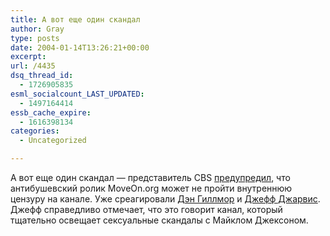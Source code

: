 ```yaml
---
title: А вот еще один скандал
author: Gray
type: posts
date: 2004-01-14T13:26:21+00:00
excerpt:
url: /4435
dsq_thread_id:
  - 1726905835
esml_socialcount_LAST_UPDATED:
  - 1497164414
essb_cache_expire:
  - 1616398134
categories:
  - Uncategorized

---
```








А вот еще один скандал &#8212; представитель CBS <a href="http://www.adage.com/news.cms?newsId=39555" target="_blank">предупредил</a>, что антибушевский ролик MoveOn.org может не пройти внутреннюю цензуру на канале. Уже среагировали <a href="http://weblog.siliconvalley.com/column/dangillmor/archives/001664.shtml" target="_blank">Дэн Гиллмор</a> и <a href="http://www.buzzmachine.com/archives/2004_01.html#005859" target="_blank">Джефф Джарвис</a>. Джефф справедливо отмечает, что это говорит канал, который тщательно освещает сексуальные скандалы с Майклом Джексоном.